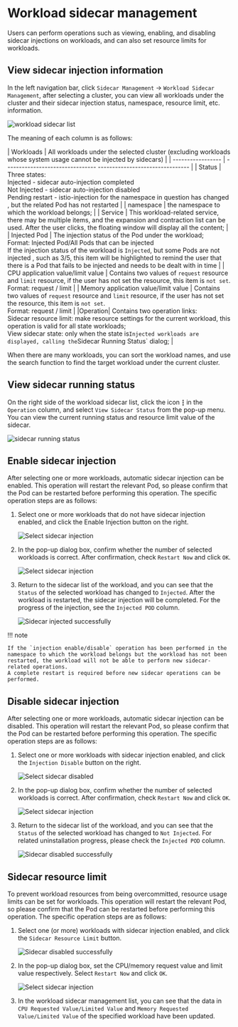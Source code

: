 # Workload sidecar management

Users can perform operations such as viewing, enabling, and disabling sidecar injections on workloads, and can also set resource limits for workloads.

## View sidecar injection information

In the left navigation bar, click `Sidecar Management` -> `Workload Sidecar Management`, after selecting a cluster, you can view all workloads under the cluster and their sidecar injection status, namespace, resource limit, etc. information.

![workload sidecar list](../../images/wl-sidecar01.png)

The meaning of each column is as follows:

| Workloads | All workloads under the selected cluster (excluding workloads whose system usage cannot be injected by sidecars) |
| ----------------- | -------------------------------- -------------------------------- |
| Status | Three states:<br />Injected - sidecar auto-injection completed<br />Not Injected - sidecar auto-injection disabled<br />Pending restart - istio-injection for the namespace in question has changed , but the related Pod has not restarted |
| namespace | the namespace to which the workload belongs; |
| Service | This workload-related service, there may be multiple items, and the expansion and contraction list can be used. After the user clicks, the floating window will display all the content; |
| Injected Pod | The injection status of the Pod under the workload;<br />Format: Injected Pod/All Pods that can be injected<br />If the injection status of the workload is `Injected`, but some Pods are not injected , such as 3/5, this item will be highlighted to remind the user that there is a Pod that fails to be injected and needs to be dealt with in time |
| CPU application value/limit value | Contains two values ​​of `request` resource and `limit` resource, if the user has not set the resource, this item is `not set`. <br />Format: request / limit |
| Memory application value/limit value | Contains two values ​​of `request` resource and `limit` resource, if the user has not set the resource, this item is `not set`. <br />Format: request / limit |
|Operation| Contains two operation links:<br />Sidecar resource limit: make resource settings for the current workload, this operation is valid for all state workloads;<br />View sidecar state: only when the state is` Injected workloads are displayed, calling the `Sidecar Running Status` dialog; |

When there are many workloads, you can sort the workload names, and use the search function to find the target workload under the current cluster.

## View sidecar running status

On the right side of the workload sidecar list, click the icon `┇` in the `Operation` column, and select `View Sidecar Status` from the pop-up menu. You can view the current running status and resource limit value of the sidecar.

![sidecar running status](../../images/wl-sidecar02.png)

## Enable sidecar injection

After selecting one or more workloads, automatic sidecar injection can be enabled. This operation will restart the relevant Pod, so please confirm that the Pod can be restarted before performing this operation. The specific operation steps are as follows:

1. Select one or more workloads that do not have sidecar injection enabled, and click the Enable Injection button on the right.
   
    ![Select sidecar injection](../../images/wl-sidecar03.png)

2. In the pop-up dialog box, confirm whether the number of selected workloads is correct. After confirmation, check `Restart Now` and click `OK`.
   
    ![Select sidecar injection](../../images/wl-sidecar04.png)

3. Return to the sidecar list of the workload, and you can see that the `Status` of the selected workload has changed to `Injected`. After the workload is restarted, the sidecar injection will be completed. For the progress of the injection, see the `Injected POD` column.

    ![Sidecar injected successfully](../../images/wl-sidecar05.png)

!!! note

    If the `injection enable/disable` operation has been performed in the namespace to which the workload belongs but the workload has not been restarted, the workload will not be able to perform new sidecar-related operations.
    A complete restart is required before new sidecar operations can be performed.

## Disable sidecar injection

After selecting one or more workloads, automatic sidecar injection can be disabled. This operation will restart the relevant Pod, so please confirm that the Pod can be restarted before performing this operation. The specific operation steps are as follows:

1. Select one or more workloads with sidecar injection enabled, and click the `Injection Disable` button on the right.
   
    ![Select sidecar disabled](../../images/wl-sidecar05.png)

2. In the pop-up dialog box, confirm whether the number of selected workloads is correct. After confirmation, check `Restart Now` and click `OK`.
   
    ![Select sidecar injection](../../images/wl-sidecar06.png)

3. Return to the sidecar list of the workload, and you can see that the `Status` of the selected workload has changed to `Not Injected`. For related uninstallation progress, please check the `Injected POD` column.

    ![Sidecar disabled successfully](../../images/wl-sidecar07.png)

## Sidecar resource limit

To prevent workload resources from being overcommitted, resource usage limits can be set for workloads. This operation will restart the relevant Pod, so please confirm that the Pod can be restarted before performing this operation. The specific operation steps are as follows:

1. Select one (or more) workloads with sidecar injection enabled, and click the `Sidecar Resource Limit` button.

    ![Sidecar disabled successfully](../../images/wl-sidecar08.png)

2. In the pop-up dialog box, set the CPU/memory request value and limit value respectively. Select `Restart Now` and click `OK`.

    ![Select sidecar injection](../../images/wl-sidecar09.png)

3. In the workload sidecar management list, you can see that the data in `CPU Requested Value/Limited Value` and `Memory Requested Value/Limited Value` of the specified workload have been updated.